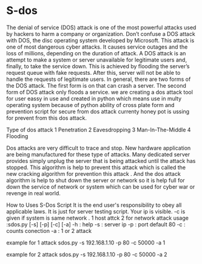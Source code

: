 # S-dos
The denial of service (DOS) attack is one of the most powerful attacks used by hackers to harm a company or organization. Don’t confuse a DOS attack with DOS, the disc operating system developed by Microsoft. This attack is one of most dangerous cyber attacks. It causes service outages and the loss of millions, depending on the duration of attack. A DOS attack is an attempt to make a system or server unavailable for legitimate users and, finally, to take the service down. This is achieved by flooding the server’s request queue with fake requests. After this, server will not be able to handle the requests of legitimate users. In general, there are two forms of the DOS attack. The first form is on that can crash a server. The second form of DOS attack only floods a service.  we are creating a dos attack tool for user eassy in use and created in python which means use in multy operating system because of python ability of cross plate form and prevention script  for secure from dos attack currenty honey pot is ussing for prevent from this dos attack.

Type of dos attack 
1 Penetration
2 Eavesdropping
3 Man-In-The-Middle
4 Flooding

Dos attacks are very difficult to trace and stop. New hardware application are being manufactured for these type of attacks. Many dedicated server provides simply unplug the server that is being attacked until the attack has stopped. This algorithm is help to prevent this attack which is called the new cracking algorithm for prevention this attack . And the dos attack algorithm is help to shut down the server or network so it is help full for down the service of network or system which can be used for cyber war or revenge in real world.

How to Uses
S-Dos Script
	It is the end user's responsibility to obey all applicable laws.	It is just for server testing script. Your ip is visible. 
	-c is given if system is same network . 
  1 host attck 2 for network attack
	usage :sdos.py [-s] [-p] [-c] [-a]
	-h : help
	-s : server ip
	-p : port default 80
	-c : counts conection
	-a : 1 or 2 attack 
  
  example for 1 attack 
  sdos.py -s 192.168.1.10 -p 80 -c 50000 -a 1
  
   example for 2 attack 
  sdos.py -s 192.168.1.10 -p 80 -c 50000 -a 2
